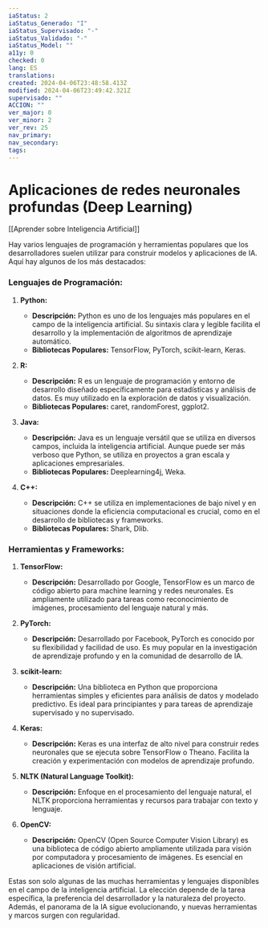 ```yaml
---
iaStatus: 2
iaStatus_Generado: "I"
iaStatus_Supervisado: "-"
iaStatus_Validado: "-"
iaStatus_Model: ""
a11y: 0
checked: 0
lang: ES
translations: 
created: 2024-04-06T23:48:58.413Z
modified: 2024-04-06T23:49:42.321Z
supervisado: ""
ACCION: ""
ver_major: 0
ver_minor: 2
ver_rev: 25
nav_primary: 
nav_secondary: 
tags:
---
```

# Aplicaciones de redes neuronales profundas (Deep Learning)

[[Aprender sobre Inteligencia Artificial]]

Hay varios lenguajes de programación y herramientas populares que los desarrolladores suelen utilizar para construir modelos y aplicaciones de IA. Aquí hay algunos de los más destacados:

### Lenguajes de Programación:

1. **Python:**
   - **Descripción:** Python es uno de los lenguajes más populares en el campo de la inteligencia artificial. Su sintaxis clara y legible facilita el desarrollo y la implementación de algoritmos de aprendizaje automático.
   - **Bibliotecas Populares:** TensorFlow, PyTorch, scikit-learn, Keras.

2. **R:**
   - **Descripción:** R es un lenguaje de programación y entorno de desarrollo diseñado específicamente para estadísticas y análisis de datos. Es muy utilizado en la exploración de datos y visualización.
   - **Bibliotecas Populares:** caret, randomForest, ggplot2.

3. **Java:**
   - **Descripción:** Java es un lenguaje versátil que se utiliza en diversos campos, incluida la inteligencia artificial. Aunque puede ser más verboso que Python, se utiliza en proyectos a gran escala y aplicaciones empresariales.
   - **Bibliotecas Populares:** Deeplearning4j, Weka.

4. **C++:**
   - **Descripción:** C++ se utiliza en implementaciones de bajo nivel y en situaciones donde la eficiencia computacional es crucial, como en el desarrollo de bibliotecas y frameworks.
   - **Bibliotecas Populares:** Shark, Dlib.

### Herramientas y Frameworks:

1. **TensorFlow:**
   - **Descripción:** Desarrollado por Google, TensorFlow es un marco de código abierto para machine learning y redes neuronales. Es ampliamente utilizado para tareas como reconocimiento de imágenes, procesamiento del lenguaje natural y más.
   
2. **PyTorch:**
   - **Descripción:** Desarrollado por Facebook, PyTorch es conocido por su flexibilidad y facilidad de uso. Es muy popular en la investigación de aprendizaje profundo y en la comunidad de desarrollo de IA.

3. **scikit-learn:**
   - **Descripción:** Una biblioteca en Python que proporciona herramientas simples y eficientes para análisis de datos y modelado predictivo. Es ideal para principiantes y para tareas de aprendizaje supervisado y no supervisado.

4. **Keras:**
   - **Descripción:** Keras es una interfaz de alto nivel para construir redes neuronales que se ejecuta sobre TensorFlow o Theano. Facilita la creación y experimentación con modelos de aprendizaje profundo.

5. **NLTK (Natural Language Toolkit):**
   - **Descripción:** Enfoque en el procesamiento del lenguaje natural, el NLTK proporciona herramientas y recursos para trabajar con texto y lenguaje.

6. **OpenCV:**
   - **Descripción:** OpenCV (Open Source Computer Vision Library) es una biblioteca de código abierto ampliamente utilizada para visión por computadora y procesamiento de imágenes. Es esencial en aplicaciones de visión artificial.

Estas son solo algunas de las muchas herramientas y lenguajes disponibles en el campo de la inteligencia artificial. La elección depende de la tarea específica, la preferencia del desarrollador y la naturaleza del proyecto. Además, el panorama de la IA sigue evolucionando, y nuevas herramientas y marcos surgen con regularidad.